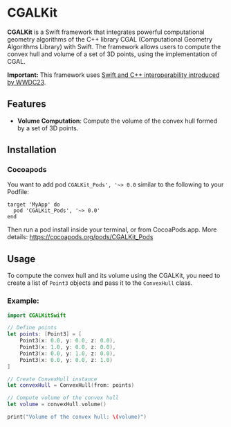 # CGALKit

**CGALKit** is a Swift framework that integrates powerful computational geometry algorithms of the C++ library CGAL (Computational Geometry Algorithms Library) with Swift. The framework allows users to compute the convex hull and volume of a set of 3D points, using the implementation of CGAL.

**Important:** This framework uses [Swift and C++ interoperability introduced by WWDC23](https://developer.apple.com/videos/play/wwdc2023/10172/?time=40).

## Features

- **Volume Computation**: Compute the volume of the convex hull formed by a set of 3D points.

## Installation

### Cocoapods

You want to add pod `CGALKit_Pods', '~> 0.0` similar to the following to your Podfile:
```
target 'MyApp' do
  pod 'CGALKit_Pods', '~> 0.0'
end
```
Then run a pod install inside your terminal, or from CocoaPods.app.
More details: https://cocoapods.org/pods/CGALKit_Pods

## Usage

To compute the convex hull and its volume using the CGALKit, you need to create a list of `Point3` objects and pass it to the `ConvexHull` class.

### Example:

```swift
import CGALKitSwift

// Define points
let points: [Point3] = [
    Point3(x: 0.0, y: 0.0, z: 0.0),
    Point3(x: 1.0, y: 0.0, z: 0.0),
    Point3(x: 0.0, y: 1.0, z: 0.0),
    Point3(x: 0.0, y: 0.0, z: 1.0)
]

// Create ConvexHull instance
let convexHull = ConvexHull(from: points)

// Compute volume of the convex hull
let volume = convexHull.volume()

print("Volume of the convex hull: \(volume)")
```
